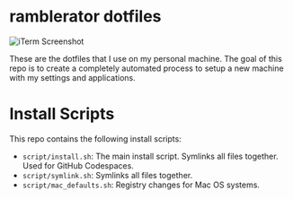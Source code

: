 # ramblerator dotfiles

![iTerm Screenshot](https://raw.githubusercontent.com/astephen2/dotfiles/master/docs/dotfiles.png)

These are the dotfiles that I use on my personal machine. The goal of this repo is to create a completely automated process to setup a new machine with my settings and applications.

# Install Scripts

This repo contains the following install scripts:

* `script/install.sh`: The main install script. Symlinks all files together. Used for GitHub Codespaces.
* `script/symlink.sh`: Symlinks all files together.
* `script/mac_defaults.sh`: Registry changes for Mac OS systems.



